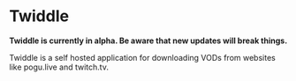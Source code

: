 # Twiddle

**Twiddle is currently in alpha. Be aware that new updates will break things.**

Twiddle is a self hosted application for downloading VODs from websites like pogu.live and twitch.tv.